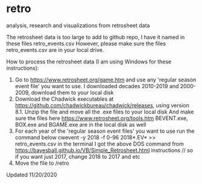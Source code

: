 # retro
analysis, research and visualizations from retrosheet data 

The retrosheet data is too large to add to github repo, I have it named in these files retro_events.csv 
However, please make sure the files retro_events.csv are in your local drive. 

How to process the retrosheet data (I am using Windows for these instructions): 
1. Go to https://www.retrosheet.org/game.htm and use any 'regular season event file' you want to use. 
  I downloaded decades 2010-2019 and 2000-2009, download them to your local disk
2. Download the Chadwick executables at https://github.com/chadwickbureau/chadwick/releases, using version 8.1. Unzip 
   the file and move all the .exe files to your local disk
   And make sure the files here https://www.retrosheet.org/tools.htm BEVENT.exe, BOX.exe and BGAME.exe are in the local disk as well
3. For each year of the 'regular season event files' you want to use run the command below 
  cwevent -y 2018 -f 0-96 2018*.EV* >> retro_events.csv in the terminal 
  I got the above DOS command from https://bayesball.github.io/VB/Simple_Retrosheet.html instructions
  // so if you want just 2017, change 2018 to 2017 and etc 
4. Move the file to /retro 

Updated 11/20/2020
